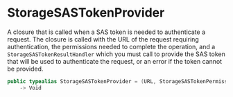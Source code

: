 # StorageSASTokenProvider

A closure that is called when a SAS token is needed to authenticate a request. The closure is called with the
URL of the request requiring authentication, the permissions needed to complete the operation, and a
`StorageSASTokenResultHandler` which you must call to provide the SAS token that will be used to authenticate the
request, or an error if the token cannot be provided.

``` swift
public typealias StorageSASTokenProvider = (URL, StorageSASTokenPermissions, @escaping StorageSASTokenResultHandler)
    -> Void
```
